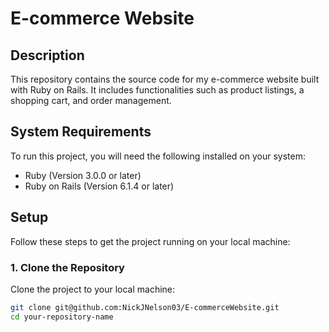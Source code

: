 # E-commerce Website

## Description
This repository contains the source code for my e-commerce website built with Ruby on Rails. It includes functionalities such as product listings, a shopping cart, and order management.

## System Requirements
To run this project, you will need the following installed on your system:
- Ruby (Version 3.0.0 or later)
- Ruby on Rails (Version 6.1.4 or later)

## Setup
Follow these steps to get the project running on your local machine:

### 1. Clone the Repository
Clone the project to your local machine:
```bash
git clone git@github.com:NickJNelson03/E-commerceWebsite.git
cd your-repository-name

